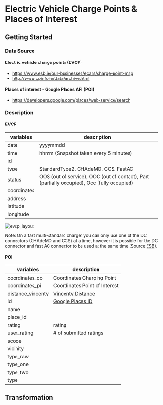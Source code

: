 # Electric Vehicle Charge Points & Places of Interest

## Getting Started

### Data Source

#### Electric vehicle charge points (EVCP)
* https://www.esb.ie/our-businesses/ecars/charge-point-map
* http://www.cpinfo.ie/data/archive.html

#### Places of interest - Google Places API (POI)
* https://developers.google.com/places/web-service/search

### Description

#### EVCP

| variables         | description                                                                                 |
|-------------------|---------------------------------------------------------------------------------------------|
| date              | yyyymmdd                                                                                    |
| time              | hhmm (Snapshot taken every 5 minutes)                                                       |
| id                |                                                                                             |
| type              | StandardType2, CHAdeMO, CCS, FastAC                                                         |
| status            | OOS (out of service), OOC (out of contact), Part (partially occupied), Occ (fully occupied) |
| coordinates       |                                                                                     |
| address           |                                                                                     |
| latitude          |                                                                                     |
| longitude         |                                                                                     |

![evcp_layout](https://raw.githubusercontent.com/prrvdrs/evcp-poi/master/figures/EVCP_Layout2.PNG)

Note: On a fast multi-standard charger you can only use one of the DC connectors (CHAdeMO and CCS) at a time, however it is possible for the DC connector and fast AC connector to be used at the same time (Source:[ESB](https://www.esb.ie/our-businesses/ecars/how-to-charge-your-ecar)).

#### POI

| variables         | description                                                                                 |
|-------------------|---------------------------------------------------------------------------------------------|
| coordinates_cp    | Coordinates Charging Point                                                                  |
| coordinates_pi    | Coordinates Point of Interest                                                               |
| distance_vincenty | [Vincenty Distance](https://en.wikipedia.org/wiki/Vincenty%27s_formulae)                    |
| id                | [Google Places ID](https://developers.google.com/places/place-id)                           |
| name              |  |
| place_id          |  |
| rating            | rating                                                                                      |
| user_rating       | # of submitted ratings                                                                      |
| scope             |  |
| vicinity          |  |
| type_raw          |  |
| type_one          |  |
| type_two          |  |
| type              |  |

## Transformation



